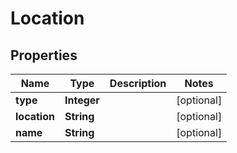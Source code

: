 

# Location


## Properties

| Name | Type | Description | Notes |
|------------ | ------------- | ------------- | -------------|
|**type** | **Integer** |  |  [optional] |
|**location** | **String** |  |  [optional] |
|**name** | **String** |  |  [optional] |



